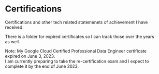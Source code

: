 # Certifications
Certifications and other tech related statemenets of achievement I have received.

There is a folder for expired certificates so I can track those over the years as well.

Note: My Google Cloud Certified Professional Data Engineer certificate expired on June 3, 2023.  
I am currently preparing to take the re-certification exam and I expect to complete it by the end of June 2023.
